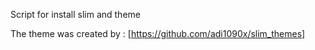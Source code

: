 Script for install slim and theme

The theme was created by : [https://github.com/adi1090x/slim_themes]
